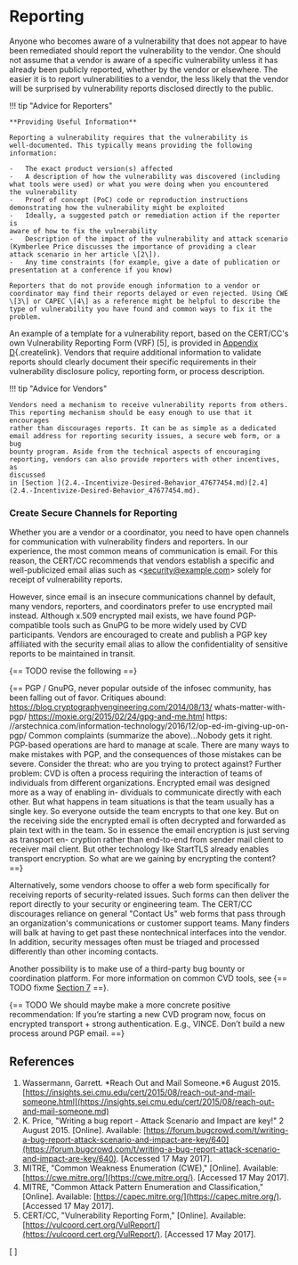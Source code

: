 # Reporting

Anyone who becomes aware of a vulnerability that does not appear to have
been remediated should report the vulnerability to the vendor. One
should not assume that a vendor is aware of a specific vulnerability
unless it has already been publicly reported, whether by the vendor or
elsewhere. The easier it is to report vulnerabilities to a vendor, the
less likely that the vendor will be surprised by vulnerability reports
disclosed directly to the public.

!!! tip "Advice for Reporters"

    **Providing Useful Information**
    
    Reporting a vulnerability requires that the vulnerability is
    well-documented. This typically means providing the following
    information:

    -   The exact product version(s) affected
    -   A description of how the vulnerability was discovered (including
    what tools were used) or what you were doing when you encountered
    the vulnerability
    -   Proof of concept (PoC) code or reproduction instructions
    demonstrating how the vulnerability might be exploited
    -   Ideally, a suggested patch or remediation action if the reporter is
    aware of how to fix the vulnerability
    -   Description of the impact of the vulnerability and attack scenario
    (Kymberlee Price discusses the importance of providing a clear
    attack scenario in her article \[2\]).
    -   Any time constraints (for example, give a date of publication or
    presentation at a conference if you know)

    Reporters that do not provide enough information to a vendor or
    coordinator may find their reports delayed or even rejected. Using CWE
    \[3\] or CAPEC \[4\] as a reference might be helpful to describe the
    type of vulnerability you have found and common ways to fix it the
    problem.

An example of a template for a vulnerability report, based on the
CERT/CC's own Vulnerability Reporting Form (VRF) \[5\], is provided
in [Appendix
D](/confluence/pages/createpage.action?spaceKey=CVD&title=Appendix+D+%E2%80%93+Sample+Vulnerability+Disclosure+Document&linkCreation=true&fromPageId=47677468){.createlink}.
Vendors that require additional information to validate reports should
clearly document their specific requirements in their vulnerability
disclosure policy, reporting form, or process description.

!!! tip "Advice for Vendors"

    Vendors need a mechanism to receive vulnerability reports from others.
    This reporting mechanism should be easy enough to use that it encourages
    rather than discourages reports. It can be as simple as a dedicated
    email address for reporting security issues, a secure web form, or a bug
    bounty program. Aside from the technical aspects of encouraging
    reporting, vendors can also provide reporters with other incentives, as
    discussed
    in [Section ](2.4.-Incentivize-Desired-Behavior_47677454.md)[2.4](2.4.-Incentivize-Desired-Behavior_47677454.md).

### Create Secure Channels for Reporting

Whether you are a vendor or a coordinator, you need to have open
channels for communication with vulnerability finders and reporters. In
our experience, the most common means of communication is email. For
this reason, the CERT/CC recommends that vendors establish a specific
and well-publicized email alias such as \<<security@example.com>\> solely
for receipt of vulnerability reports.

However, since email is an insecure communications channel by default,
many vendors, reporters, and coordinators prefer to use encrypted mail
instead. Although x.509 encrypted mail exists, we have found
PGP-compatible tools such as GnuPG to be more widely used by CVD
participants. Vendors are encouraged to create and publish a PGP key
affiliated with the security email alias to allow the confidentiality of
sensitive reports to be maintained in transit.

{== TODO revise the following ==}

{== PGP / GnuPG, never popular outside of the infosec community, has been falling out of
favor. Critiques abound: <https://blog.cryptographyengineering.com/2014/08/13/>
whats-matter-with-pgp/ <https://moxie.org/2015/02/24/gpg-and-me.html> https:
//arstechnica.com/information-technology/2016/12/op-ed-im-giving-up-on-pgp/
Common complaints (summarize the above)...Nobody gets it right.
PGP-based operations are hard to manage at scale.
There are many ways to make mistakes with PGP, and the consequences of those mistakes can be severe.
Consider the threat: who are you trying to protect against?
Further problem: CVD is often a process requiring the interaction of teams of individuals
from different organizations. Encrypted email was designed more as a way of enabling in-
dividuals to communicate directly with each other. But what happens in team situations is
that the team usually has a single key. So everyone outside the team encrypts to that one
key. But on the receiving side the encrypted email is often decrypted and forwarded as plain
text with in the team. So in essence the email encryption is just serving as transport en-
cryption rather than end-to-end from sender mail client to receiver mail client. But other
technology like StartTLS already enables transport encryption. So what are we gaining by
encrypting the content? ==}

Alternatively, some vendors choose to offer a web form specifically for
receiving reports of security-related issues. Such forms can then
deliver the report directly to your security or engineering team. The
CERT/CC discourages reliance on general "Contact Us" web forms that
pass through an organization's communications or customer support
teams. Many finders will balk at having to get past these nontechnical
interfaces into the vendor. In addition, security messages often must be
triaged and processed differently than other incoming contacts.

Another possibility is to make use of a third-party bug bounty or
coordination platform. For more information on common CVD tools, see
{== TODO fixme [Section 7](7.-Operational-Considerations_47677492.md) ==}.

{== TODO We should maybe make a more concrete positive recommendation: If you’re starting a new
CVD program now, focus on encrypted transport + strong authentication. E.g., VINCE.
Don’t build a new process around PGP email. ==}

## References

1. Wassermann, Garrett. *Reach Out and Mail Someone.*6 August
    2015. [https://insights.sei.cmu.edu/cert/2015/08/reach-out-and-mail-someone.html](https://insights.sei.cmu.edu/cert/2015/08/reach-out-and-mail-someone.md)
2. K. Price, "Writing a bug report - Attack Scenario and Impact are
    key!" 2 August 2015. \[Online\].
    Available: [https://forum.bugcrowd.com/t/writing-a-bug-report-attack-scenario-and-impact-are-key/640](https://forum.bugcrowd.com/t/writing-a-bug-report-attack-scenario-and-impact-are-key/640). \[Accessed 17 May 2017\].
3. MITRE, "Common Weakness Enumeration (CWE)," \[Online\].
    Available: [https://cwe.mitre.org/](https://cwe.mitre.org/). \[Accessed 17 May 2017\].
4. MITRE, "Common Attack Pattern Enumeration and Classification,"
    \[Online\].
    Available: [https://capec.mitre.org/](https://capec.mitre.org/). \[Accessed 17 May 2017\].
5. CERT/CC, "Vulnerability Reporting Form," \[Online\].
    Available: [https://vulcoord.cert.org/VulReport/](https://vulcoord.cert.org/VulReport/). \[Accessed 17 May 2017\].

[
]
